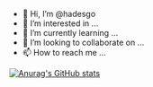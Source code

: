 - 👋 Hi, I’m @hadesgo
- 👀 I’m interested in ...
- 🌱 I’m currently learning ...
- 💞️ I’m looking to collaborate on ...
- 📫 How to reach me ...

[![Anurag's GitHub stats](https://github-readme-stats.vercel.app/api?username=hadesgo&count_private=true&show_icons=true)](https://github.com/anuraghazra/github-readme-stats)

